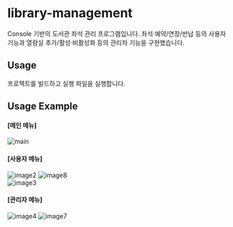 # library-management
Console 기반의 도서관 좌석 관리 프로그램입니다. 좌석 예약/연장/반납 등의 사용자 기능과 열람실 추가/활성·비활성화 등의 관리자 기능을 구현했습니다.

## Usage
프로젝트를 빌드하고 실행 파일을 실행합니다.

## Usage Example
#### [메인 메뉴]   
![main](https://user-images.githubusercontent.com/48176143/171367780-b921cebb-e3c7-40af-a801-d763d4360472.PNG)

#### [사용자 메뉴]   
![image2](https://user-images.githubusercontent.com/48176143/171368385-3c410315-4d91-49ad-bc1a-2c480592eb78.PNG)
![image8](https://user-images.githubusercontent.com/48176143/171368654-fc290b2c-d8ec-4c12-a45e-7dfd638289c8.PNG)  
![image3](https://user-images.githubusercontent.com/48176143/171368990-395be1cf-7b9f-4576-b567-cd79738ffe79.PNG)

#### [관리자 메뉴]   
![image4](https://user-images.githubusercontent.com/48176143/171369518-f0e02277-072c-4d01-89db-8ac5b4cb7df9.png)
![image7](https://user-images.githubusercontent.com/48176143/171369536-02bc9675-4ae0-4c92-87ab-0a7e23ed6b37.png)
